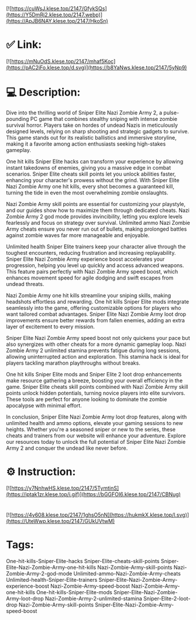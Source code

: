 [![https://cuWsJ.klese.top/2147/GfykSQs](https://Y5DmRj2.klese.top/2147.webp)](https://ApJB6NAY.klese.top/2147/HkoSn)
# ✅ Link:
[![https://mNuOdS.klese.top/2147/mhaf5Koc](https://pAC2jFo.klese.top/d.svg)](https://b8YaNws.klese.top/2147/5yNp9)
# 💻 Description:
Dive into the thrilling world of Sniper Elite Nazi Zombie Army 2, a pulse-pounding PC game that combines stealthy sniping with intense zombie survival horror. Players take on hordes of undead Nazis in meticulously designed levels, relying on sharp shooting and strategic gadgets to survive. This game stands out for its realistic ballistics and immersive storyline, making it a favorite among action enthusiasts seeking high-stakes gameplay.



One hit kills Sniper Elite hacks can transform your experience by allowing instant takedowns of enemies, giving you a massive edge in combat scenarios. Sniper Elite cheats skill points let you unlock abilities faster, enhancing your character's prowess without the grind. With Sniper Elite Nazi Zombie Army one hit kills, every shot becomes a guaranteed kill, turning the tide in even the most overwhelming zombie onslaughts.



Nazi Zombie Army skill points are essential for customizing your playstyle, and our guides show how to maximize them through dedicated cheats. Nazi Zombie Army 2 god mode provides invincibility, letting you explore levels fearlessly and focus on strategy over survival. Unlimited ammo Nazi Zombie Army cheats ensure you never run out of bullets, making prolonged battles against zombie waves far more manageable and enjoyable.



Unlimited health Sniper Elite trainers keep your character alive through the toughest encounters, reducing frustration and increasing replayability. Sniper Elite Nazi Zombie Army experience boost accelerates your progression, helping you level up quickly and access advanced weapons. This feature pairs perfectly with Nazi Zombie Army speed boost, which enhances movement speed for agile dodging and swift escapes from undead threats.



Nazi Zombie Army one hit kills streamline your sniping skills, making headshots effortless and rewarding. One hit kills Sniper Elite mods integrate seamlessly into the game, offering customizable options for players who want tailored combat advantages. Sniper Elite Nazi Zombie Army loot drop improvements ensure better rewards from fallen enemies, adding an extra layer of excitement to every mission.



Sniper Elite Nazi Zombie Army speed boost not only quickens your pace but also synergizes with other cheats for a more dynamic gameplay loop. Nazi Zombie Army 2 unlimited stamina prevents fatigue during long sessions, allowing uninterrupted action and exploration. This stamina hack is ideal for players tackling marathon playthroughs without breaks.



One hit kills Sniper Elite mods and Sniper Elite 2 loot drop enhancements make resource gathering a breeze, boosting your overall efficiency in the game. Sniper Elite cheats skill points combined with Nazi Zombie Army skill points unlock hidden potentials, turning novice players into elite survivors. These tools are perfect for anyone looking to dominate the zombie apocalypse with minimal effort.



In conclusion, Sniper Elite Nazi Zombie Army loot drop features, along with unlimited health and ammo options, elevate your gaming sessions to new heights. Whether you're a seasoned sniper or new to the series, these cheats and trainers from our website will enhance your adventure. Explore our resources today to unlock the full potential of Sniper Elite Nazi Zombie Army 2 and conquer the undead like never before.

# ⚙️ Instruction:
[![https://y7NnhwHS.klese.top/2147/5TymtinS](https://iptak1zr.klese.top/i.gif)](https://bGGFOI6.klese.top/2147/CBNug)
#
[![https://4y608.klese.top/2147/1ghsO5nN](https://hukmkX.klese.top/l.svg)](https://UteWwp.klese.top/2147/GUkUVtwM)
# Tags:
One-hit-kills-Sniper-Elite-hacks Sniper-Elite-cheats-skill-points Sniper-Elite-Nazi-Zombie-Army-one-hit-kills Nazi-Zombie-Army-skill-points Nazi-Zombie-Army-2-god-mode Unlimited-ammo-Nazi-Zombie-Army-cheats Unlimited-health-Sniper-Elite-trainers Sniper-Elite-Nazi-Zombie-Army-experience-boost Nazi-Zombie-Army-speed-boost Nazi-Zombie-Army-one-hit-kills One-hit-kills-Sniper-Elite-mods Sniper-Elite-Nazi-Zombie-Army-loot-drop Nazi-Zombie-Army-2-unlimited-stamina Sniper-Elite-2-loot-drop Nazi-Zombie-Army-skill-points Sniper-Elite-Nazi-Zombie-Army-speed-boost






